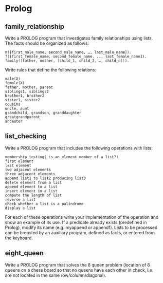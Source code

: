 # Prolog
## family_relationship
Write a PROLOG program that investigates family relationships using lists. The facts should be organized as follows:
```
m([first_male_name, second_male_name, …, last_male_name]).
f([first_female_name, second_female_name, .., last_female_name]).
family([father, mother, [child_1, child_2, …, child_n]]).
```
Write rules that define the following relations:
```
male(X)
female(X)
father, mother, parent
siblings1, siblings2
brother1, brother2
sister1, sister2
cousins
uncle, aunt
grandchild, grandson, granddaughter
greatgrandparent
ancestor
 ```

## list_checking
Write a PROLOG program that includes the following operations with lists:
```
membership testing( is an element member of a list?)
first element
last element
two adjacent elements
three adjacent elements
append list1 to list2 producing list3
delete element from a list
append element to a list
insert element in a list
compute the length of list
reverse a list
check whether a list is a palindrome
display a list
```
For each of these operations write your implementation of the operation and show an example of its use. If a predicate already exists (predefined in Prolog), modify its name (e.g. myappend or append1). Lists to be processed can be breasted by an auxiliary program, defined as facts, or entered from the keyboard.

## eight_queen
Write a PROLOG program that solves the 8 queen problem (location of 8 queens on a chess board so that no queens have each other in check, i.e. are not located in the same row/column/diagonal).

